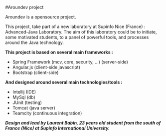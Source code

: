 #Aroundev project

Aroundev is a opensource project.

This project, take part of a new laboratory at Supinfo Nice (France) : Advanced-Java Laboratory. The aim of this laboratory could be to initiate, some motivated students, to a panel of powerful tools, and processes around the Java technology.

**This project is based on several main frameworks :**
* Spring Framework (mcv, core, security, ...) (server-side)
* Angular.js (client-side javascript)
* Bootstrap (client-side)

**And designed around several main technologies/tools :**
* Intellij (IDE)
* MySql (db)
* JUnit (testing)
* Tomcat (java server)
* Teamcity (continuous integration)


***Design and lead by Laurent Babin, 23 years old student from the south of France (Nice) at Supinfo International University.***
